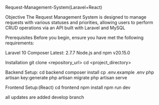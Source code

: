 Request-Management-System(Laravel+React)

Objective
The Request Management System is designed to manage requests with various statuses and priorities, allowing users to perform CRUD operations via an API built with Laravel and MySQL

Prerequisites
Before you begin, ensure you have met the following requirements:

Laravel 10
Composer Latest: 2.7.7 
Node.js and npm  v20.15.0

Installation
git clone <repository_url>
cd <project_directory>

Backend Setup:
cd backend
composer install
cp .env.example .env
php artisan key:generate
php artisan migrate
php artisan serve


Frontend Setup:(React)
cd frontend
npm install
npm run dev

all updates are added develop branch
